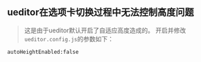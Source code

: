 ueditor在选项卡切换过程中无法控制高度问题
---
> 这是由于ueditor默认开启了自适应高度造成的。
开启并修改`ueditor.config.js`的参数如下：

```
autoHeightEnabled:false
```
